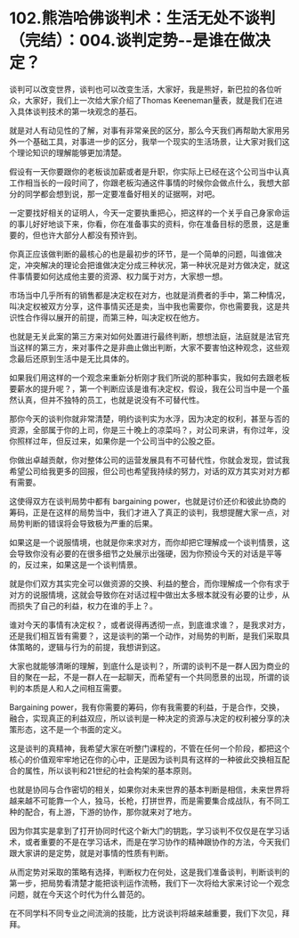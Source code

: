 # 102.熊浩哈佛谈判术：生活无处不谈判（完结）：004.谈判定势--是谁在做决定？

谈判可以改变世界，谈判也可以改变生活，大家好，我是熊好，新巴拉的各位听众，大家好，我们上一次给大家介绍了Thomas Keeneman量表，就是我们在进入具体谈判技术的第一块观念的基石。

就是对人有动见性的了解，对事有非常亲民的区分，那么今天我们再帮助大家用另外一个基础工具，对事进一步的区分，我举一个现实的生活场景，让大家对我们这个理论知识的理解能够更加清楚。

假设有一天你要跟你的老板谈加薪或者是升职，你实际上已经在这个公司当中认真工作相当长的一段时间了，你跟老板沟通这件事情的时候你会做点什么，我想大部分的同学都会想到说，那一定要准备好相关的证据啊，对吧。

一定要找好相关的证明人，今天一定要执重把心，把这样的一个关乎自己身家命运的事儿好好地谈下来，你看，你在准备事实的资料，你在准备目标的愿景，这是重要的，但也许大部分人都没有预许到。

你真正应该做判断的最核心的也是最初步的环节，是一个简单的问题，叫谁做决定，冲突解决的理论会把谁做决定分成三种状况，第一种状况是对方做决定，就这件事情要如何达成他主要的资源、权力属于对方，大家想一想。

市场当中几乎所有的销售都是决定权在对方，也就是消费者的手中，第二种情况，叫决定权被双方分享，这件事情买还是卖，当中我也需要你，你也需要我，这是共识性合作得以展开的前提，而第三种，叫决定权在他方。

也就是无关此案的第三方来对如何处置进行最终判断，想想法庭，法庭就是法官充当这样的第三方，来对事件之是非曲止做出判断，大家不要害怕这种观念，这些观念最后还原到生活中是无比具体的。

如果我们用这样的一个观念来重新分析刚才我们所说的那种事实，我如何去跟老板要薪水的提升呢？，第一个判断应该是谁有决定权，假设，我在公司当中是一个虽然认真，但并不独特的员工，也就是说没有不可替代性。

那你今天的谈判你就非常清楚，明约谈判实为水浮，因为决定的权利，甚至与否的资源，全部属于你的上司，你是三十晚上的凉菜吗？，对公司来讲，有你过年，没你照样过年，但反过来，如果你是一个公司当中的公股之臣。

你做出卓越贡献，你对整体公司的运营发展具有不可替代性，你就会发现，尝试我希望公司给我更多的回报，但公司也希望我持续的努力，对话的双方其实对对方都有需要。

这使得双方在谈判局势中都有 bargaining power，也就是讨价还价和彼此协商的筹码，正是在这样的局势当中，我们才进入了真正的谈判，我想提醒大家一点，对局势判断的错误将会导致极为严重的后果。

如果这是一个说服情境，也就是你来求对方，而你却把它理解成一个谈判情景，这会导致你没有必要的在很多细节之处展示出强硬，因为你预设今天的对话是平等的，反过来，如果这是一个谈判情景。

就是你们双方其实完全可以做资源的交换、利益的整合，而你理解成一个你有求于对方的说服情境，这就会导致你在对话过程中做出太多根本就没有必要的让步，从而损失了自己的利益，权力在谁的手上？。

谁对今天的事情有决定权？，或者说得再透彻一点，到底谁求谁？，是我求对方，还是我们相互皆有需要？，这是谈判的第一个动作，对局势的判断，是我们采取具体策略的，逻辑与行为的前提，我想讲到这。

大家也就能够清晰的理解，到底什么是谈判？，所谓的谈判不是一群人因为商业的目的聚在一起，不是一群人在一起聊天，而希望有一个共同愿景的出现，所谓的谈判的本质是人和人之间相互需要。

Bargaining power，我有你需要的筹码，你有我需要的利益，于是合作，交换，融合，实现真正的利益双应，所以谈判是一种决定的资源与决定的权利被分享的决策形态，这不是一个书面的定义。

这是谈判的真精神，我希望大家在听整门课程的，不管在任何一个阶段，都把这个核心的价值观牢牢地记在你的心中，正是因为谈判具有这样的一种彼此交换相互配合的属性，所以谈判和21世纪的社会构架的基本原则。

也就是协同与合作密切的相关，如果你对未来世界的基本判断是相信，未来世界将越来越不可能靠一个人，独马，长枪，打拼世界，而是需要集合成战队，有不同工种的配合，有上游，下游的协作，那你就来对了地方。

因为你其实是拿到了打开协同时代这个新大门的钥匙，学习谈判不仅仅是在学习话术，或者重要的不是在学习话术，而是在学习协作的精神跟协作的方法，今天我们跟大家讲的是定势，就是对事情的性质有判断。

从而定势对采取的策略有选择，判断权力在何处，这是我们准备谈判，判断谈判的第一步，把局势看清楚才能把谈判运作流畅，我们下一次将给大家来讨论一个观念问题，就在今天这个时代为什么普范的。

在不同学科不同专业之间流淌的技能，比方说谈判将越来越重要，我们下次见，拜拜。